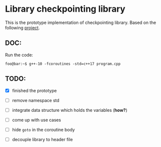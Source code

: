 # Library checkpointing library
This is the prototype implementation of checkpointing library. Based on the following [project](https://github.com/ljw1004/blog/tree/master/Async/AsyncWorkflow). 

## DOC:
Run the code: 
```console
foo@bar:~$ g++-10 -fcoroutines -std=c++17 program.cpp
```

## TODO:
- [x] finished the prototype
- [ ] remove namespace std
- [ ] integrate data structure which holds the variables (**how?**)
- [ ] come up with use cases
- [ ] hide ```goto``` in the coroutine body 
- [ ] decouple library to header file

